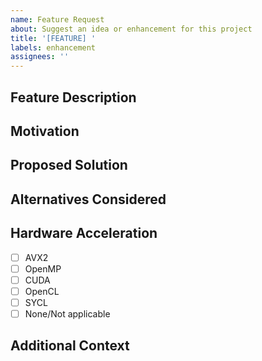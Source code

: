 ```yaml
---
name: Feature Request
about: Suggest an idea or enhancement for this project
title: '[FEATURE] '
labels: enhancement
assignees: ''
---
```


## Feature Description

<!-- A clear and concise description of what you want to happen -->

## Motivation

<!-- Why is this feature needed? What problem does it solve? -->

## Proposed Solution

<!-- How would you like to see this implemented? -->

## Alternatives Considered

<!-- A clear and concise description of any alternative solutions or features you've considered -->

## Hardware Acceleration

<!-- If applicable, which hardware acceleration would benefit from this feature? -->

- [ ] AVX2
- [ ] OpenMP
- [ ] CUDA
- [ ] OpenCL
- [ ] SYCL
- [ ] None/Not applicable

## Additional Context

<!-- Add any other context, code examples, or references about the feature request here --> 